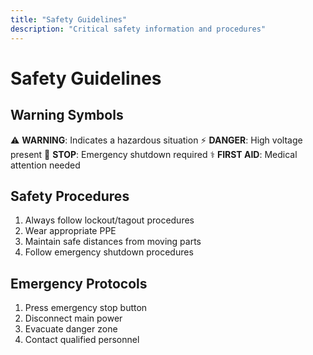 ```yaml
---
title: "Safety Guidelines"
description: "Critical safety information and procedures"
---
```


# Safety Guidelines

## Warning Symbols

⚠️ **WARNING**: Indicates a hazardous situation
⚡ **DANGER**: High voltage present
🛑 **STOP**: Emergency shutdown required
⚕️ **FIRST AID**: Medical attention needed

## Safety Procedures

1. Always follow lockout/tagout procedures
2. Wear appropriate PPE
3. Maintain safe distances from moving parts
4. Follow emergency shutdown procedures

## Emergency Protocols

1. Press emergency stop button
2. Disconnect main power
3. Evacuate danger zone
4. Contact qualified personnel